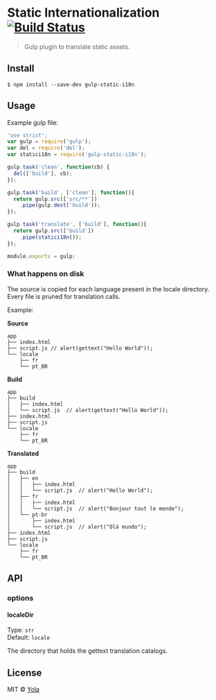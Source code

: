 # Static Internationalization [![Build Status](https://travis-ci.org/yola/gulp-static-i18n.svg?branch=master)](https://travis-ci.org/yola/gulp-static-i18n)

> Gulp plugin to translate static assets.


## Install

```
$ npm install --save-dev gulp-static-i18n
```


## Usage

Example gulp file:

```js
'use strict';
var gulp = require('gulp');
var del = require('del');
var statici18n = require('gulp-static-i18n');

gulp.task('clean', function(cb) {
  del(['build'], cb);
});

gulp.task('build', ['clean'], function(){
  return gulp.src(['src/**'])
    .pipe(gulp.dest('build'));
});

gulp.task('translate', ['build'], function(){
  return gulp.src(['build'])
    .pipe(statici18n());
});

module.exports = gulp;
```

### What happens on disk

The source is copied for each language present in the locale directory. Every
file is pruned for translation calls.

Example:

**Source**
```
app
├── index.html
├── script.js // alert(gettext("Hello World"));
└── locale
    ├── fr
    └── pt_BR
```

**Build**
```
app
├── build
│   ├── index.html
│   └── script.js  // alert(gettext("Hello World"));
├── index.html
├── script.js
└── locale
    ├── fr
    └── pt_BR
```

**Translated**
```
app
├── build
│   ├── en
│   │   ├── index.html
│   │   └── script.js  // alert("Hello World");
│   ├── fr
│   │   ├── index.html
│   │   └── script.js  // alert("Bonjour tout le monde");
│   └── pt-br
│       ├── index.html
│       └── script.js  // alert("Olá mundo");
├── index.html
├── script.js
└── locale
    ├── fr
    └── pt_BR
```


## API

### options

#### localeDir

Type: `str`  
Default: `locale`

The directory that holds the gettext translation catalogs.


## License

MIT © [Yola](https://github.com/yola)
